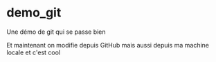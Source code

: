 # demo_git
Une démo de git qui se passe bien

Et maintenant on modifie depuis GitHub
mais aussi depuis ma machine locale et c'est cool
